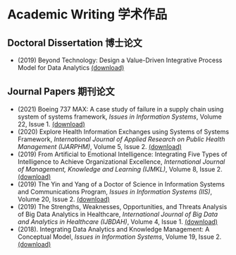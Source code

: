 # Academic Writing 学术作品

## Doctoral Dissertation 博士论文

- (2019) Beyond Technology: Design a Value-Driven Integrative Process Model for Data Analytics [(download)](dissertation/wang_dissertation.pdf)

## Journal Papers 期刊论文

- (2021) Boeing 737 MAX: A case study of failure in a supply chain using system of systems framework, *Issues in Information Systems*, Volume 22, Issue 1. [(download)](http://www.iacis.org/iis/2021/1_iis_2021_51-62.pdf)
- (2020) Explore Health Information Exchanges using Systems of Systems Framework, *International Journal of Applied Research on Public Health Management (IJARPHM)*, Volume 5, Issue 2. [(download)](怕皮尔斯/Exploring-Health-Information-Exchange.pdf)
- (2019) From Artificial to Emotional Intelligence: Integrating Five Types of Intelligence to Achieve Organizational Excellence, *International Journal of Management, Knowledge and Learning (IJMKL)*, Volume 8, Issue 2. [(download)](From-Artificial-to-Emotional-Intelligence.pdf)
- (2019) The Yin and Yang of a Doctor of Science in Information Systems and Communications Program,  *Issues in Information Systems (IIS)*, Volume 20, Issue 2. [(download)](http://www.iacis.org/iis/2019/2_iis_2019_128-139.pdf)
- (2019) The Strengths, Weaknesses, Opportunities, and Threats Analysis of Big Data Analytics in Healthcare, *International Journal of Big Data and Analytics in Healthcare (IJBDAH)*, Volume 4, Issue 1. [(download)](SWOT-Analysis-Big-Data-Healthcare.pdf)
- (2018). Integrating Data Analytics and Knowledge Management: A Conceptual Model, *Issues in Information Systems*, Volume 19, Issue 2. [(download)](http://www.iacis.org/iis/2018/2_iis_2018_208-216.pdf)